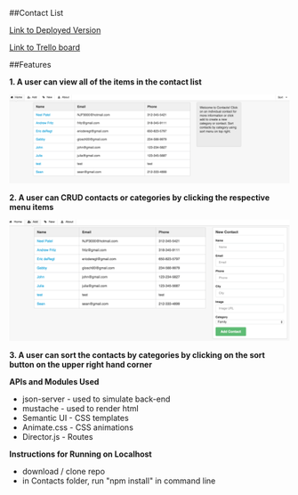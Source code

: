 ##Contact List

[Link to Deployed Version](http://45.55.169.72)

[Link to Trello board](https://trello.com/b/137fwPRz/wdi-project-two)

##Features

**1. A user can view all of the items in the contact list**

![home](images/HomePage.png)

**2. A user can CRUD contacts or categories by clicking the respective menu items**

![post](images/Add.png)

**3. A user can sort the contacts by categories by clicking on the sort button on the upper right hand corner**

**APIs and Modules Used**
- json-server - used to simulate back-end
- mustache - used to render html
- Semantic UI - CSS templates
- Animate.css - CSS animations
- Director.js - Routes

**Instructions for Running on Localhost**
- download / clone repo
- in Contacts folder, run "npm install" in command line
